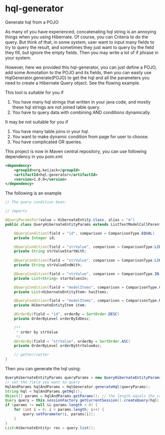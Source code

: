hql-generator
============

Generate hql from a POJO

As many of you have experienced, concatenating hql string is an annoying things when you using Hibernate. Of course, you can Criteria to do the query. But think of that, in some system, user want to input many fields to try to query the result, and sometimes they just want to query by the field they fill, but ignore the empty fields. Then you may write a lot of if phrase in your system.
 
However, here we provided this hql-generator, you can just define a POJO, add some Annotation to the POJO and its fields, then you can easily use HqlGenerator.generate(POJO) to get the hql and all the parameters you need to create a Hibernate Query object. See the flowing example.

This tool is suitable for you if
1. You have many hql strings that written in your java code, and mostly these hql strings are not joined table query.
2. You have to query data with combining AND conditions dynamically. 

It may be not suitable for you if
1. You have many table joins in your hql.
2. You want to make dynamic condition from page for user to choose.
3. You have complicated OR queries.

This project is now in Maven central repository, you can use following dependency in you pom.xml
```xml
<dependency>
	<groupId>org.keijack</groupId>
	<artifactId>hql-generator</artifactId>
	<version>1.0.0</version>
</dependency>
```

The following is an example

```java
// The query condition bean:

// imports

@QueryParamsFor(value = HibernateEntity.class, alias = "m")
public class QueryHibernateEntityParams extends ListTestModelCallParent {

	@QueryCondition(field = "id", comparison = ComparisonType.EQUAL)
	private Integer id;

	@QueryCondition(field = "strValue", comparison = ComparisonType.LIKE, postString = "%")
	private String strValueStartWith;
	
	@QueryCondition(field = "strValue", comparison = ComparisonType.LIKE, preString = "%", emptyAsNull = true)
	private String strValueEndWith;

	@QueryCondition(field = "strValue", comparison = ComparisonType.IN, emptyAsNull = true)
	private List<String> starValuesIn;

	@QueryCondition(field = "modelItems", comparison = ComparisonType.CONTAINS)
	private List<HibernateEntityItem> hasItems;

	@QueryCondition(field = "modelItems", comparison = ComparisonType.NOTCONTAINS)
	private HibernateEntityItem item;

	@OrderBy(field = "id", orderBy = SortOrder.DESC)
	private OrderByLevel orderByIdDesc;

	/**
	 * order by strValue
	 */
	@OrderBy(field = "strValue", orderBy = SortOrder.ASC)
	private OrderByLevel orderByStrValueAsc;

	// getter/setter
}


```

Then you can generate the hql using:
```java
QueryHibernateEntityParams queryParams = new QueryHibernateEntityParams();
// set the field you want to query
HqlAndParams hqlAndParams = HqlGenerator.generateHql(queryParams);
String hql = hqlAndParams.getHql();
Object[] params = hqlAndParams.getParams(); // the length equals the count of `?` in the above hql string
Query query = this.sessionFactory.getCurrentSession().createQuery(hql);
if (params != null && params.length > 0) {
	for (int i = 0; i < params.length; i++) {
		query.setParameter(i, params[i]);
	}
}
List<HibernateEntity> res = query.list();

```
